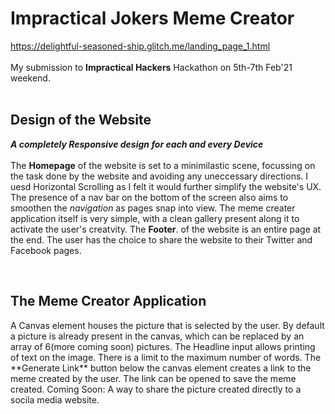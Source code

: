 <h1>Impractical Jokers Meme Creator</h1>
<a href="https://delightful-seasoned-ship.glitch.me/landing_page_1.html">https://delightful-seasoned-ship.glitch.me/landing_page_1.html</a>
<br>
<br>
My submission to <b>Impractical Hackers</b> Hackathon on 5th-7th Feb'21 weekend.
<br><br>
<h2>Design of the Website</h2>
<p>
  <b><i>A completely Responsive design for each and every Device</i></b><br><br>
  The <b>Homepage</b> of the website is set to a minimilastic scene, focussing on the task done by the website and avoiding any uneccessary directions. I uesd Horizontal Scrolling as I felt it would further simplify the website's UX. The presence of a nav bar on the bottom of the screen also aims to smoothen the <i>navigation</i> as pages snap into view. The meme creater application itself is very simple, with a clean gallery present along it to activate the user's creatvity. The <b>Footer</b>. of the website is an entire page at the end. The user has the choice to share the website to their Twitter and Facebook pages. 
</p>
<br>
<h2>The Meme Creator Application</h2>
<p>
  A Canvas element houses the picture that is selected by the user. By default a picture is already present in the canvas, which can be replaced by an array of 6(more coming soon) pictures. The Headline input allows printing of text on the image. There is a limit to the maximum number of words. The **Generate Link** button below the canvas element creates a link to the meme created by the user. The link can be opened to save the meme created. Coming Soon: A way to share the picture created directly to a socila media website.  
</p>
